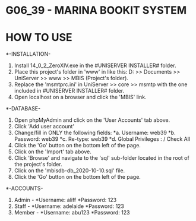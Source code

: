 # G06_39 - MARINA BOOKIT SYSTEM

# HOW TO USE

*-INSTALLATION-
1. Install 14_0_2_ZeroXIV.exe in the #UNISERVER INSTALLER# folder.
2. Place this project's folder in 'www' in like this: D: >> Documents >> UniServer >> www >> MBIS (Project's folder).
3. Replace the 'msmtprc.ini' in UniServer >> core >> msmtp with the one included in #UNISERVER INSTALLER# folder.
4. Open localhost on a browser and click the 'MBIS' link.

*-DATABASE-
1. Open phpMyAdmin and click on the 'User Accounts' tab above.
2. Click 'Add user account'
3. Change/fill in ONLY the following fields:
    *a. Username: web39
    *b. Password: web39
    *c. Re-type: web39
    *d. Global Privileges : / Check All
4. Click the 'Go' button on the bottom left of the page.
5. Click on the 'Import' tab above.
6. Click 'Browse' and navigate to the 'sql' sub-folder located in the root of the project's folder.
7. Click on the 'mbisdb-db_2020-10-10.sql' file.
8. Click the 'Go' button on the bottom left of the page.

*-ACCOUNTS-
1. Admin -   *Username: aliff
          *Password: 123
2. Staff -   *Username: adelaide
          *Password: 123
3. Member -  *Username: abu123
          *Password: 123
          
